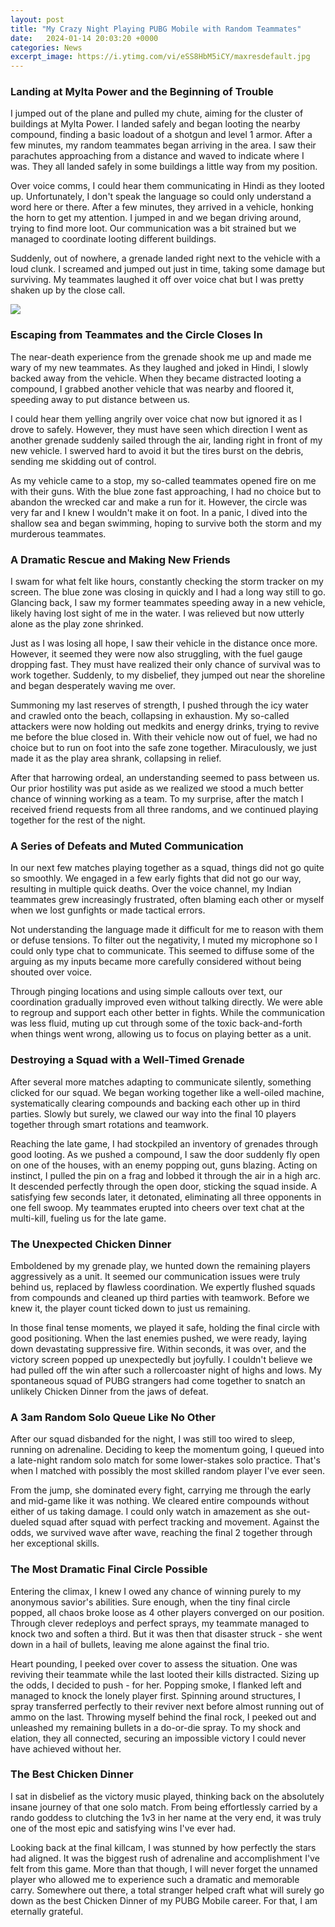 ```yaml
---
layout: post
title: "My Crazy Night Playing PUBG Mobile with Random Teammates"
date:   2024-01-14 20:03:20 +0000
categories: News
excerpt_image: https://i.ytimg.com/vi/eSS8HbM5iCY/maxresdefault.jpg
---
```

### Landing at Mylta Power and the Beginning of Trouble 

I jumped out of the plane and pulled my chute, aiming for the cluster of buildings at Mylta Power. I landed safely and began looting the nearby compound, finding a basic loadout of a shotgun and level 1 armor. After a few minutes, my random teammates began arriving in the area. I saw their parachutes approaching from a distance and waved to indicate where I was. They all landed safely in some buildings a little way from my position. 

Over voice comms, I could hear them communicating in Hindi as they looted up. Unfortunately, I don't speak the language so could only understand a word here or there. After a few minutes, they arrived in a vehicle, honking the horn to get my attention. I jumped in and we began driving around, trying to find more loot. Our communication was a bit strained but we managed to coordinate looting different buildings. 

Suddenly, out of nowhere, a grenade landed right next to the vehicle with a loud clunk. I screamed and jumped out just in time, taking some damage but surviving. My teammates laughed it off over voice chat but I was pretty shaken up by the close call.


![](https://i.ytimg.com/vi/eSS8HbM5iCY/maxresdefault.jpg)
### Escaping from Teammates and the Circle Closes In

The near-death experience from the grenade shook me up and made me wary of my new teammates. As they laughed and joked in Hindi, I slowly backed away from the vehicle. When they became distracted looting a compound, I grabbed another vehicle that was nearby and floored it, speeding away to put distance between us. 

I could hear them yelling angrily over voice chat now but ignored it as I drove to safely. However, they must have seen which direction I went as another grenade suddenly sailed through the air, landing right in front of my new vehicle. I swerved hard to avoid it but the tires burst on the debris, sending me skidding out of control. 

As my vehicle came to a stop, my so-called teammates opened fire on me with their guns. With the blue zone fast approaching, I had no choice but to abandon the wrecked car and make a run for it. However, the circle was very far and I knew I wouldn't make it on foot. In a panic, I dived into the shallow sea and began swimming, hoping to survive both the storm and my murderous teammates.

### A Dramatic Rescue and Making New Friends

I swam for what felt like hours, constantly checking the storm tracker on my screen. The blue zone was closing in quickly and I had a long way still to go. Glancing back, I saw my former teammates speeding away in a new vehicle, likely having lost sight of me in the water. I was relieved but now utterly alone as the play zone shrinked. 

Just as I was losing all hope, I saw their vehicle in the distance once more. However, it seemed they were now also struggling, with the fuel gauge dropping fast. They must have realized their only chance of survival was to work together. Suddenly, to my disbelief, they jumped out near the shoreline and began desperately waving me over. 

Summoning my last reserves of strength, I pushed through the icy water and crawled onto the beach, collapsing in exhaustion. My so-called attackers were now holding out medkits and energy drinks, trying to revive me before the blue closed in. With their vehicle now out of fuel, we had no choice but to run on foot into the safe zone together. Miraculously, we just made it as the play area shrank, collapsing in relief.

After that harrowing ordeal, an understanding seemed to pass between us. Our prior hostility was put aside as we realized we stood a much better chance of winning working as a team. To my surprise, after the match I received friend requests from all three randoms, and we continued playing together for the rest of the night.

### A Series of Defeats and Muted Communication 

In our next few matches playing together as a squad, things did not go quite so smoothly. We engaged in a few early fights that did not go our way, resulting in multiple quick deaths. Over the voice channel, my Indian teammates grew increasingly frustrated, often blaming each other or myself when we lost gunfights or made tactical errors. 

Not understanding the language made it difficult for me to reason with them or defuse tensions. To filter out the negativity, I muted my microphone so I could only type chat to communicate. This seemed to diffuse some of the arguing as my inputs became more carefully considered without being shouted over voice. 

Through pinging locations and using simple callouts over text, our coordination gradually improved even without talking directly. We were able to regroup and support each other better in fights. While the communication was less fluid, muting up cut through some of the toxic back-and-forth when things went wrong, allowing us to focus on playing better as a unit.

### Destroying a Squad with a Well-Timed Grenade

After several more matches adapting to communicate silently, something clicked for our squad. We began working together like a well-oiled machine, systematically clearing compounds and backing each other up in third parties. Slowly but surely, we clawed our way into the final 10 players together through smart rotations and teamwork.  

Reaching the late game, I had stockpiled an inventory of grenades through good looting. As we pushed a compound, I saw the door suddenly fly open on one of the houses, with an enemy popping out, guns blazing. Acting on instinct, I pulled the pin on a frag and lobbed it through the air in a high arc. It descended perfectly through the open door, sticking the squad inside. A satisfying few seconds later, it detonated, eliminating all three opponents in one fell swoop. My teammates erupted into cheers over text chat at the multi-kill, fueling us for the late game.

### The Unexpected Chicken Dinner

Emboldened by my grenade play, we hunted down the remaining players aggressively as a unit. It seemed our communication issues were truly behind us, replaced by flawless coordination. We expertly flushed squads from compounds and cleaned up third parties with teamwork. Before we knew it, the player count ticked down to just us remaining. 

In those final tense moments, we played it safe, holding the final circle with good positioning. When the last enemies pushed, we were ready, laying down devastating suppressive fire. Within seconds, it was over, and the victory screen popped up unexpectedly but joyfully. I couldn't believe we had pulled off the win after such a rollercoaster night of highs and lows. My spontaneous squad of PUBG strangers had come together to snatch an unlikely Chicken Dinner from the jaws of defeat.

### A 3am Random Solo Queue Like No Other 

After our squad disbanded for the night, I was still too wired to sleep, running on adrenaline. Deciding to keep the momentum going, I queued into a late-night random solo match for some lower-stakes solo practice. That's when I matched with possibly the most skilled random player I've ever seen. 

From the jump, she dominated every fight, carrying me through the early and mid-game like it was nothing. We cleared entire compounds without either of us taking damage. I could only watch in amazement as she out-dueled squad after squad with perfect tracking and movement. Against the odds, we survived wave after wave, reaching the final 2 together through her exceptional skills.

### The Most Dramatic Final Circle Possible

Entering the climax, I knew I owed any chance of winning purely to my anonymous savior's abilities. Sure enough, when the tiny final circle popped, all chaos broke loose as 4 other players converged on our position. Through clever redeploys and perfect sprays, my teammate managed to knock two and soften a third. But it was then that disaster struck - she went down in a hail of bullets, leaving me alone against the final trio.  

Heart pounding, I peeked over cover to assess the situation. One was reviving their teammate while the last looted their kills distracted. Sizing up the odds, I decided to push - for her. Popping smoke, I flanked left and managed to knock the lonely player first. Spinning around structures, I spray transferred perfectly to their reviver next before almost running out of ammo on the last. Throwing myself behind the final rock, I peeked out and unleashed my remaining bullets in a do-or-die spray. To my shock and elation, they all connected, securing an impossible victory I could never have achieved without her.

### The Best Chicken Dinner

I sat in disbelief as the victory music played, thinking back on the absolutely insane journey of that one solo match. From being effortlessly carried by a rando goddess to clutching the 1v3 in her name at the very end, it was truly one of the most epic and satisfying wins I've ever had. 

Looking back at the final killcam, I was stunned by how perfectly the stars had aligned. It was the biggest rush of adrenaline and accomplishment I've felt from this game. More than that though, I will never forget the unnamed player who allowed me to experience such a dramatic and memorable carry. Somewhere out there, a total stranger helped craft what will surely go down as the best Chicken Dinner of my PUBG Mobile career. For that, I am eternally grateful.